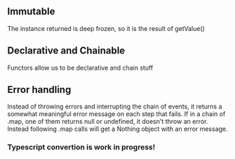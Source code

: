 ## Immutable
The instance returned is deep frozen, so it is the result of getValue()

## Declarative and Chainable
Functors allow us to be declarative and chain stuff

## Error handling
Instead of throwing errors and interrupting the chain of events, it returns a somewhat meaningful error message on each step that fails.
If in a chain of .map, one of them returns null or undefined, it doesn't throw an error. Instead following .map calls will get a Nothing object with an error message.

### Typescript convertion is work in progress!